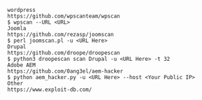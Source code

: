 	wordpress
	https://github.com/wpscanteam/wpscan
	$ wpscan --URL <URL>
	Joomla
	https://github.com/rezasp/joomscan
	$ perl joomscan.pl -u <URL Here>
	Drupal
	https://github.com/droope/droopescan
	$ python3 droopescan scan Drupal -u <URL Here> -t 32
	Adobe AEM
	https://github.com/0ang3el/aem-hacker
	$ python aem_hacker.py -u <URL Here> --host <Your Public IP>
	Other
	https://www.exploit-db.com/